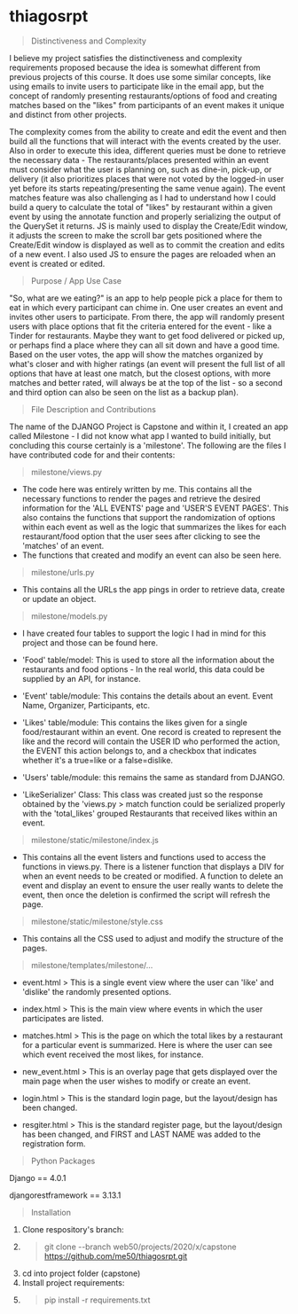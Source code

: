 # thiagosrpt

> Distinctiveness and Complexity

I believe my project satisfies the distinctiveness and complexity requirements proposed because the idea is somewhat different from previous projects of this course. It does use some similar concepts, like using emails to invite users to participate like in the email app, but the concept of randomly presenting restaurants/options of food and creating matches based on the "likes" from participants of an event makes it unique and distinct from other projects.

The complexity comes from the ability to create and edit the event and then build all the functions that will interact with the events created by the user. Also in order to execute this idea, different queries must be done to retrieve the necessary data - The restaurants/places presented within an event must consider what the user is planning on, such as dine-in, pick-up, or delivery (it also prioritizes places that were not voted by the logged-in user yet before its starts repeating/presenting the same venue again). The event matches feature was also challenging as I had to understand how I could build a query to calculate the total of "likes" by restaurant within a given event by using the annotate function and properly serializing the output of the QuerySet it returns. JS is mainly used to display the Create/Edit window, it adjusts the screen to make the scroll bar gets positioned where the Create/Edit window is displayed as well as to commit the creation and edits of a new event. I also used JS to ensure the pages are reloaded when an event is created or edited.

> Purpose / App Use Case

"So, what are we eating?" is an app to help people pick a place for them to eat in which every participant can chime in. One user creates an event and invites other users to participate. From there, the app will randomly present users with place options that fit the criteria entered for the event - like a Tinder for restaurants. Maybe they want to get food delivered or picked up, or perhaps find a place where they can all sit down and have a good time. Based on the user votes, the app will show the matches organized by what's closer and with higher ratings (an event will present the full list of all options that have at least one match, but the closest options, with more matches and better rated, will always be at the top of the list - so a second and third option can also be seen on the list as a backup plan).

> File Description and Contributions

The name of the DJANGO Project is Capstone and within it, I created an app called Milestone - I did not know what app I wanted to build initially, but concluding this course certainly is a 'milestone'. The following are the files I have contributed code for and their contents:

>milestone/views.py
  - The code here was entirely written by me. This contains all the necessary functions to render the pages and retrieve the desired information for the 'ALL EVENTS' page and 'USER'S EVENT PAGES'. This also contains the functions that support the randomization of options within each event as well as the logic that summarizes the likes for each restaurant/food option that the user sees after clicking to see the 'matches' of an event.
  - The functions that created and modify an event can also be seen here.

>milestone/urls.py
  - This contains all the URLs the app pings in order to retrieve data, create or update an object.

>milestone/models.py
  - I have created four tables to support the logic I had in mind for this project and those can be found here.

  - 'Food' table/model: This is used to store all the information about the restaurants and food options - In the real world, this data could be supplied by an API, for instance.

  - 'Event' table/module: This contains the details about an event. Event Name, Organizer, Participants, etc.

  - 'Likes' table/module: This contains the likes given for a single food/restaurant within an event. One record is created to represent the like and the record will contain the USER ID who performed the action, the EVENT this action belongs to, and a checkbox that indicates whether it's a true=like or a false=dislike.

  - 'Users' table/module: this remains the same as standard from DJANGO.

  - 'LikeSerializer' Class: This class was created just so the response obtained by the 'views.py > match function could be serialized properly with the 'total_likes' grouped Restaurants that received likes within an event.

>milestone/static/milestone/index.js
  - This contains all the event listers and functions used to access the functions in views.py. There is a listener function that displays a DIV for when an event needs to be created or modified. A function to delete an event and display an event to ensure the user really wants to delete the event, then once the deletion is confirmed the script will refresh the page.

>milestone/static/milestone/style.css
  - This contains all the CSS used to adjust and modify the structure of the pages.

>milestone/templates/milestone/...

  - event.html > This is a single event view where the user can 'like' and 'dislike' the randomly presented options.

  - index.html > This is the main view where events in which the user participates are listed.

  - matches.html > This is the page on which the total likes by a restaurant for a particular event is summarized. Here is where the user can see which event received the most likes, for instance.

  - new_event.html > This is an overlay page that gets displayed over the main page when the user wishes to modify or create an event.

  - login.html > This is the standard login page, but the layout/design has been changed.

  - resgiter.html > This is the standard register page, but the layout/design has been changed, and FIRST and LAST NAME was added to the registration form.

> Python Packages

Django == 4.0.1

djangorestframework == 3.13.1


>Installation
  1. Clone respository's branch:
  2. >git clone --branch web50/projects/2020/x/capstone https://github.com/me50/thiagosrpt.git
  3. cd into project folder (capstone)
  4. Install project requirements:
  5. >pip install -r requirements.txt
